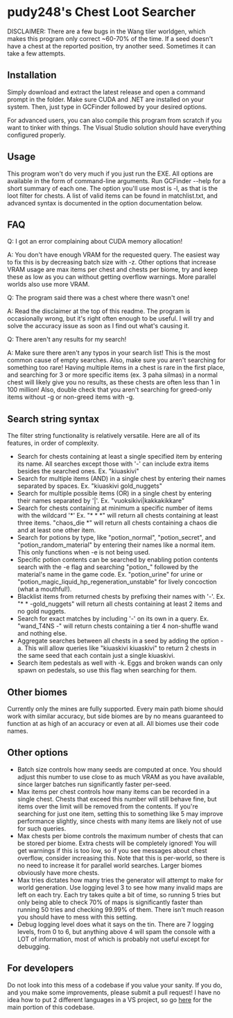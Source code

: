 # pudy248's Chest Loot Searcher
DISCLAIMER: There are a few bugs in the Wang tiler worldgen, which makes this program only correct ~60-70% of the time. If a seed doesn't have a chest at the reported position, try another seed. Sometimes it can take a few attempts.

## Installation
Simply download and extract the latest release and open a command prompt in the folder. Make sure CUDA and .NET are installed on your system. Then, just type in GCFinder followed by your desired options.

For advanced users, you can also compile this program from scratch if you want to tinker with things. The Visual Studio solution should have everything configured properly.

## Usage
This program won't do very much if you just run the EXE. All options are available in the form of command-line arguments. Run GCFinder --help for a short summary of each one. The option you'll use most is -l, as that is the loot filter for chests. A list of valid items can be found in matchlist.txt, and advanced syntax is documented in the option documentation below.

## FAQ
Q: I got an error complaining about CUDA memory allocation!

A: You don't have enough VRAM for the requested query. The easiest way to fix this is by decreasing batch size with -z. Other options that increase VRAM usage are max items per chest and chests per biome, try and keep these as low as you can without getting overflow warnings. More parallel worlds also use more VRAM.

Q: The program said there was a chest where there wasn't one!

A: Read the disclaimer at the top of this readme. The program is occasionally wrong, but it's right often enough to be useful. I will try and solve the accuracy issue as soon as I find out what's causing it.

Q: There aren't any results for my search!

A: Make sure there aren't any typos in your search list! This is the most common cause of empty searches. Also, make sure you aren't searching for something too rare! Having multiple items in a chest is rare in the first place, and searching for 3 or more specific items (ex. 3 paha silmas) in a normal chest will likely give you no results, as these chests are often less than 1 in 100 million! Also, double check that you aren't searching for greed-only items without -g or non-greed items with -g.

## Search string syntax
The filter string functionality is relatively versatile. Here are all of its features, in order of complexity.
- Search for chests containing at least a single specified item by entering its name. All searches except those with '-' can include extra items besides the searched ones. Ex. "kiuaskivi"
- Search for multiple items (AND) in a single chest by entering their names separated by spaces. Ex. "kiuaskivi gold_nuggets"
- Search for multiple possible items (OR) in a single chest by entering their names separated by '|'. Ex. "vuoksikivi|kakkakikkare"
- Search for chests containing at minimum a specific number of items with the wildcard '\*' Ex. "\* \* \*" will return all chests containing at least three items. "chaos_die \*" will return all chests containing a chaos die and at least one other item.
- Search for potions by type, like "potion_normal", "potion_secret", and "potion_random_material" by entering their names like a normal item. This only functions when -e is not being used.
- Specific potion contents can be searched by enabling potion contents search with the -e flag and searching "potion_" followed by the material's name in the game code. Ex. "potion_urine" for urine or "potion_magic_liquid_hp_regeneration_unstable" for lively concoction (what a mouthful!).
- Blacklist items from returned chests by prefixing their names with '-'. Ex. "* * -gold_nuggets" will return all chests containing at least 2 items and no gold nuggets.
- Search for exact matches by including '-' on its own in a query. Ex. "wand_T4NS -" will return chests containing a tier 4 non-shuffle wand and nothing else.
- Aggregate searches between all chests in a seed by adding the option -a. This will allow queries like "kiuaskivi kiuaskivi" to return 2 chests in the same seed that each contain just a single kiuaskivi.
- Search item pedestals as well with -k. Eggs and broken wands can only spawn on pedestals, so use this flag when searching for them.

## Other biomes
Currently only the mines are fully supported. Every main path biome should work with similar accuracy, but side biomes are by no means guaranteed to function at as high of an accuracy or even at all. All biomes use their code names.

## Other options
- Batch size controls how many seeds are computed at once. You should adjust this number to use close to as much VRAM as you have available, since larger batches run significantly faster per-seed.
- Max items per chest controls how many items can be recorded in a single chest. Chests that exceed this number will still behave fine, but items over the limit will be removed from the contents. If you're searching for just one item, setting this to something like 5 may improve performance slightly, since chests with many items are likely not of use for such queries.
- Max chests per biome controls the maximum number of chests that can be stored per biome. Extra chests will be completely ignored! You will get warnings if this is too low, so if you see messages about chest overflow, consider increasing this. Note that this is per-world, so there is no need to increase it for parallel world searches. Larger biomes obviously have more chests.
- Max tries dictates how many tries the generator will attempt to make for world generation. Use logging level 3 to see how many invalid maps are left on each try. Each try takes quite a bit of time, so running 5 tries but only being able to check 70% of maps is significantly faster than running 50 tries and checking 99.99% of them. There isn't much reason you should have to mess with this setting.
- Debug logging level does what it says on the tin. There are 7 logging levels, from 0 to 6, but anything above 4 will spam the console with a LOT of information, most of which is probably not useful except for debugging.
 
 ## For developers
 Do not look into this mess of a codebase if you value your sanity. If you do, and you make some improvements, please submit a pull request! I have no idea how to put 2 different languages in a VS project, so go <a href="https://github.com/pudy248/NoitaChestFinderCUDA/">here</a> for the main portion of this codebase.
